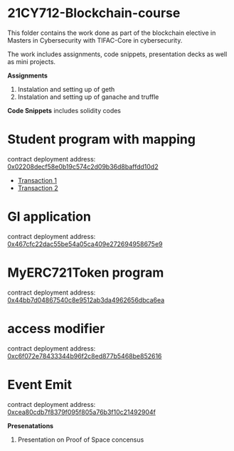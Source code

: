 # 21CY712-Blockchain-course

This folder contains the work done as part of the blockchain elective in Masters in Cybersecurity with TIFAC-Core in cybersecurity.

The work includes assignments, code snippets, presentation decks as well as mini projects.

**Assignments**
1. Instalation and setting up of geth
2. Instalation and setting up of ganache and truffle

**Code Snippets**
includes solidity codes

# Student program with mapping

contract deployment address:
[0x02208decf58e0b19c574c2d09b36d8baffdd10d2](https://ropsten.etherscan.io/tx/0x661d9f1a315fba93de82241e40dcd89d94a66673b5408c6848818488b508f192) <br/>
 - [Transaction 1](https://ropsten.etherscan.io/tx/0x01cca00cbc60b59da25163e726021396861f0f162f839b137bfe8aa7836d485e) <br/>
 - [Transaction 2](https://ropsten.etherscan.io/tx/0x01cca00cbc60b59da25163e726021396861f0f162f839b137bfe8aa7836d485e) <br/>

# GI application

contract deployment address:
[0x467cfc22dac55be54a05ca409e272694958675e9](https://ropsten.etherscan.io/tx/0xbf5e6e924e262da6776f78b5213c77fec06c152c6dd3399d3ce88a67ff418d45)

# MyERC721Token program

contract deployment address:
[0x44bb7d04867540c8e9512ab3da4962656dbca6ea](https://ropsten.etherscan.io/tx/0xdc72d37e49205179888f1cabff81b29ebc2d7584eeac891bde5757653f5186ff)

# access modifier

contract deployment address:
[0xc6f072e78433344b96f2c8ed877b5468be852616](https://ropsten.etherscan.io/tx/0x40612e87b14b63efe4b231e519d125ad99fcf250ce42ff6cac7ebaa442857b45)

# Event Emit

contract deployment address:
[0xcea80cdb7f8379f095f805a76b3f10c21492904f](https://ropsten.etherscan.io/tx/0x75de3b09e602bd9b03848b331ff6d495ed4f234139696442494697b2cf5dfbe8)

**Presenatations**
1. Presentation on Proof of Space concensus


